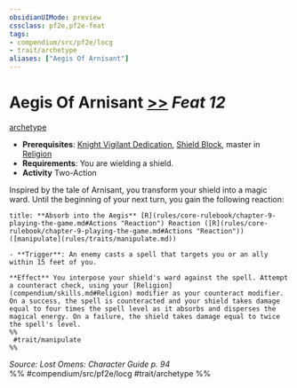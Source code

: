 ```yaml
---
obsidianUIMode: preview
cssclass: pf2e,pf2e-feat
tags:
- compendium/src/pf2e/locg
- trait/archetype
aliases: ["Aegis Of Arnisant"]
---
```

# Aegis Of Arnisant  [>>](rules/core-rulebook/chapter-9-playing-the-game.md#Actions "Two-Action") *Feat 12*  
[archetype](rules/traits/archetype.md "Archetype Feat Trait")  

- **Prerequisites**: [Knight Vigilant Dedication](compendium/feats/knight-vigilant-dedication-locg.md), [Shield Block](compendium/feats/shield-block.md), master in [Religion](compendium/skills.md#Religion)
- **Requirements**: You are wielding a shield.
- **Activity** Two-Action

Inspired by the tale of Arnisant, you transform your shield into a magic ward. Until the beginning of your next turn, you gain the following reaction:

```ad-embed-ability
title: **Absorb into the Aegis** [R](rules/core-rulebook/chapter-9-playing-the-game.md#Actions "Reaction") Reaction ([R](rules/core-rulebook/chapter-9-playing-the-game.md#Actions "Reaction")) ([manipulate](rules/traits/manipulate.md))

- **Trigger**: An enemy casts a spell that targets you or an ally within 15 feet of you.

**Effect** You interpose your shield's ward against the spell. Attempt a counteract check, using your [Religion](compendium/skills.md#Religion) modifier as your counteract modifier. On a success, the spell is counteracted and your shield takes damage equal to four times the spell level as it absorbs and disperses the magical energy. On a failure, the shield takes damage equal to twice the spell's level.  
%%
 #trait/manipulate 
%%
```

*Source: Lost Omens: Character Guide p. 94*  
%% #compendium/src/pf2e/locg #trait/archetype %%